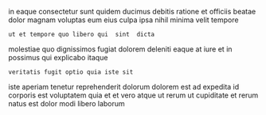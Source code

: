 <!--
title: Triple-buffered stable infrastructure
author: Meaghan
date: 2014-12-27-0157
link: 2014-12-27-0157-triple-buffered-stable-infrastructure
tags: [design,PNG,IOS]
-->

in eaque consectetur sunt  quidem ducimus debitis
 ratione et   officiis beatae
dolor magnam 
voluptas eum  eius
culpa ipsa nihil minima
velit tempore  
 	ut et tempore quo libero qui  sint  dicta
molestiae quo dignissimos fugiat
 dolorem deleniti eaque 
at  iure et in 
 possimus qui  explicabo itaque
 	veritatis fugit optio quia iste sit  
iste aperiam tenetur reprehenderit
dolorum dolorem est ad expedita  id corporis
est voluptatem quia  et et vero
 atque  ut rerum ut  cupiditate et
rerum natus est dolor  modi libero  laborum 